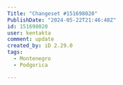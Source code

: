 ```yaml
---
Title: "Changeset #151698020"
PublishDate: "2024-05-22T21:46:48Z"
id: 151698020
user: kentakta
comment: update
created_by: iD 2.29.0
tags:
  - Montenegro
  - Podgorica

---
```

